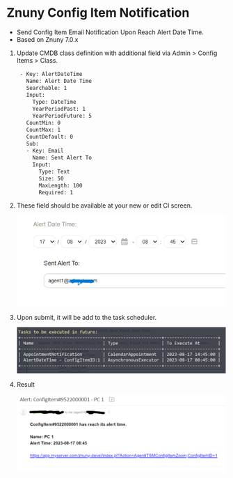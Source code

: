 # Znuny Config Item Notification
- Send Config Item Email Notification Upon Reach Alert Date Time.
- Based on Znuny 7.0.x

1. Update CMDB class definition with additional field via Admin > Config Items > Class.

		- Key: AlertDateTime
		  Name: Alert Date Time
		  Searchable: 1
		  Input:
		    Type: DateTime
		    YearPeriodPast: 1
		    YearPeriodFuture: 5
		  CountMin: 0
		  CountMax: 1
		  CountDefault: 0
		  Sub:
		  - Key: Email
		    Name: Sent Alert To
		    Input:
		      Type: Text
		      Size: 50
		      MaxLength: 100
		      Required: 1 
		
2. These field should be available at your new or edit CI screen.

	![ci_field](ci_field.png)
		
		
3. Upon submit, it will be add to the task scheduler.

	![daemon-summary](daemon-summary.png)
	
	
4. Result

	![email-alert](email-alert.png)
